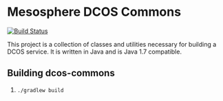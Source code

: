 Mesosphere DCOS Commons
======================

[![Build Status](http://velocity.mesosphere.com/service/velocity/buildStatus/icon?job=infinity-dcos-commons)](http://velocity.mesosphere.com/service/velocity/job/infinity-dcos-commons/)

This project is a collection of classes and utilities necessary for building a DCOS service.  It is written in Java and
is Java 1.7 compatible. 

Building dcos-commons
--------------------------

1. `./gradlew build`
